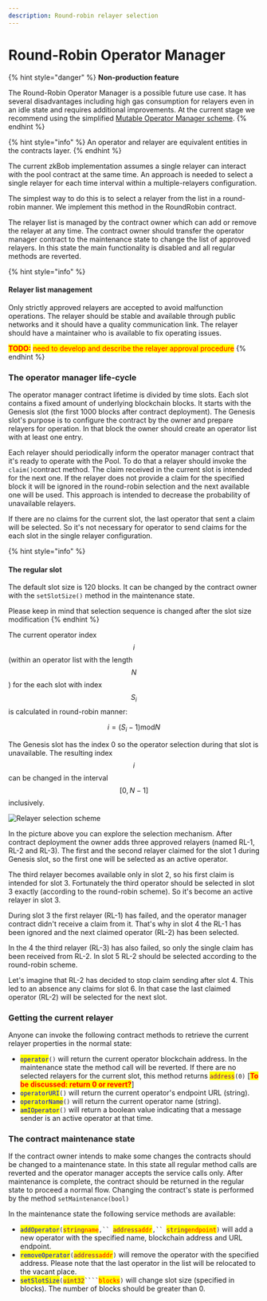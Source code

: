 ```yaml
---
description: Round-robin relayer selection
---
```


# Round-Robin Operator Manager

{% hint style="danger" %}
**Non-production feature**

The Round-Robin Operator Manager is a possible future use case. It has several disadvantages including high gas consumption for relayers even in an idle state and requires additional improvements. At the current stage we recommend using the simplified [Mutable Operator Manager scheme](mutable-operator-manager.md).
{% endhint %}

{% hint style="info" %}
An operator and relayer are equivalent entities in the contracts layer.
{% endhint %}

The current zkBob implementation assumes a single relayer can interact with the pool contract at the same time. An approach is needed to select a single relayer for each time interval within a multiple-relayers configuration.

The simplest way to do this is to select a relayer from the list in a round-robin manner. We implement this method in the RoundRobin contract.

The relayer list is managed by the contract owner which can add or remove the relayer at any time. The contract owner should transfer the operator manager contract to the maintenance state to change the list of approved relayers. In this state the main functionality is disabled and all regular methods are reverted.

{% hint style="info" %}
#### Relayer list management

Only strictly approved relayers are accepted to avoid malfunction operations. The relayer should be stable and available through public networks and it should have a quality communication link. The relayer should have a maintainer who is available to fix operating issues.

<mark style="color:red;">**TODO:**</mark> <mark style="color:red;"></mark><mark style="color:red;">need to develop and describe the relayer approval procedure</mark>
{% endhint %}

### The operator manager life-cycle

The operator manager contract lifetime is divided by time slots. Each slot contains a fixed amount of underlying blockchain blocks. It starts with the Genesis slot (the first 1000 blocks after contract deployment). The Genesis slot's purpose is to configure the contract by the owner and prepare relayers for operation. In that block the owner should create an operator list with at least one entry.

Each relayer should periodically inform the operator manager contract that it's ready to operate with the Pool. To do that a relayer should invoke the `claim()`contract method. The claim received in the current slot is intended for the next one. If the relayer does not provide a claim for the specified block it will be ignored in the round-robin selection and the next available one will be used. This approach is intended to decrease the probability of unavailable relayers.

If there are no claims for the current slot, the last operator that sent a claim will be selected. So it's not necessary for operator to send claims for the each slot in the single relayer configuration.

{% hint style="info" %}
#### The regular slot

The default slot size is 120 blocks. It can be changed by the contract owner with the `setSlotSize()` method in the maintenance state.

Please keep in mind that selection sequence is changed after the slot size modification
{% endhint %}

The current operator index $$i$$ (within an operator list with the length $$N$$) for the each slot with index $$S_i$$ is calculated in round-robin manner:

$$
i = (S_i - 1) \text{mod} N
$$

The Genesis slot has the index 0 so the operator selection during that slot is unavailable. The resulting index $$i$$can be changed in the interval $$[0, N-1]$$ inclusively.



![Relayer selection scheme](../../../../.gitbook/assets/auction\_240ppi.png)

In the picture above you can explore the selection mechanism. After contract deployment the owner adds three approved relayers (named RL-1, RL-2 and RL-3). The first and the second relayer claimed for the slot 1 during Genesis slot, so the first one will be selected as an active operator.

The third relayer becomes available only in slot 2, so his first claim is intended for slot 3. Fortunately the third operator should be selected in slot 3 exactly (according to the round-robin scheme). So it's become an active relayer in slot 3.

During slot 3 the first relayer (RL-1) has failed, and the operator manager contract didn't receive a claim from it. That's why in slot 4 the RL-1 has been ignored and the next claimed operator (RL-2) has been selected.

In the 4 the third relayer (RL-3) has also failed, so only the single claim has been received from RL-2. In slot 5 RL-2 should be selected according to the round-robin scheme.

Let's imagine that RL-2 has decided to stop claim sending after slot 4. This led to an absence any claims for slot 6. In that case the last claimed operator (RL-2) will be selected for the next slot.

### Getting the current relayer

Anyone can invoke the following contract methods to retrieve the current relayer properties in the normal state:

* <mark style="color:blue;">`operator`</mark>`()` will return the current operator blockchain address. In the maintenance state the method call will be reverted. If there are no selected relayers for the current slot, this method returns <mark style="color:purple;">`address`</mark>`(0)` \[<mark style="color:red;">**To be discussed: return 0 or revert?**</mark>]
* <mark style="color:blue;">`operatorURI`</mark>`()` will return the current operator's endpoint URL (string).
* <mark style="color:blue;">`operatorName`</mark>`()` will return the current operator name (string).
* <mark style="color:blue;">`amIOperator`</mark>`()` will return a boolean value indicating that a message sender is an active operator at that time.

### The contract maintenance state

If the contract owner intends to make some changes the contracts should be changed to a maintenance state. In this state all regular method calls are reverted and the operator manager accepts the service calls only. After maintenance is complete, the contract should be returned in the regular state to proceed a normal flow. Changing the contract's state is performed by the method `setMaintenance(bool)`

In the maintenance state the following service methods are available:

* <mark style="color:blue;">`addOperator`</mark>`(`<mark style="color:purple;">`string`</mark><mark style="color:red;">`name`</mark>`,`` `<mark style="color:purple;">`address`</mark><mark style="color:red;">`addr`</mark>`,`` `<mark style="color:purple;">`string`</mark><mark style="color:red;">`endpoint`</mark>`)` will add a new operator with the specified name, blockchain address and URL endpoint.
* <mark style="color:blue;">`removeOperator`</mark>`(`<mark style="color:purple;">`address`</mark><mark style="color:red;">`addr`</mark>`)` will remove the operator with the specified address. Please note that the last operator in the list will be relocated to the vacant place.
* <mark style="color:blue;">`setSlotSize`</mark>`(`<mark style="color:purple;">`uint32`</mark>` ```` `<mark style="color:red;">`blocks`</mark>`)` will change slot size (specified in blocks). The number of blocks should be greater than 0.

